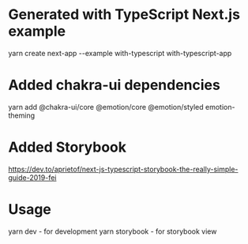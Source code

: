 # Generated with TypeScript Next.js example

yarn create next-app --example with-typescript with-typescript-app

# Added chakra-ui dependencies

yarn add @chakra-ui/core @emotion/core @emotion/styled emotion-theming

# Added Storybook
https://dev.to/aprietof/next-js-typescript-storybook-the-really-simple-guide-2019-fei

# Usage
yarn dev - for development
yarn storybook - for storybook view
